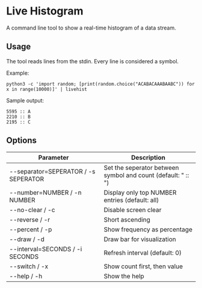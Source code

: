 # Live Histogram

A command line tool to show a real-time histogram of a data stream.

## Usage

The tool reads lines from the stdin. Every line is considered a symbol.

Example:

    python3 -c 'import random; [print(random.choice("ACABACAAABAABC")) for x in range(10000)]' | livehist

Sample output:

    5595 :: A
    2210 :: B
    2195 :: C

## Options


| Parameter | Description |
|--|--|
|--separator=SEPERATOR / -s SEPERATOR | Set the seperator between symbol and count (default: " :: ")      |
|--number=NUMBER / -n NUMBER  | Display only top NUMBER entries (default: all)                            |
|--no-clear / -c | Disable screen clear                                                                   |
|--reverse / -r  | Short ascending                                                                        |
|--percent / -p | Show frequency as percentage                                                            |
|--draw / -d | Draw bar for visualization                                                                 |
|--interval=SECONDS / -i SECONDS | Refresh interval (default: 0)                                          |
|--switch / -x | Show count first, then value                                                             |
|--help / -h | Show the help                                                                              |
